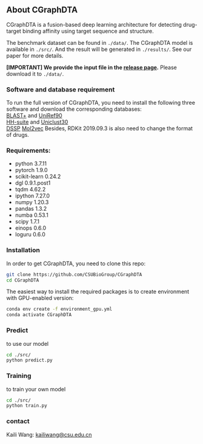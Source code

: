 ## About CGraphDTA

CGraphDTA is a fusion-based deep learning architecture for detecting drug-target binding affinity using target sequence and structure.  

The benchmark dataset can be found in `./data/`. The CGraphDTA model is available in `./src/`. And the result will be generated in `./results/`. See our paper for more details.

**[IMPORTANT] We provide the input file in the [release page](https://github.com/CSUBioGroup/CGraphDTA/releases/tag/Input).** Please download it to `./data/`.


### Software and database requirement  
To run the full version of CGraphDTA, you need to install the following three software and download the corresponding databases:  
[BLAST+](https://ftp.ncbi.nlm.nih.gov/blast/executables/blast+/LATEST/) and [UniRef90](https://www.uniprot.org/downloads)  
[HH-suite](https://github.com/soedinglab/hh-suite) and [Uniclust30](https://uniclust.mmseqs.com/)  
[DSSP](https://github.com/cmbi/dssp)
[Mol2vec](https://github.com/samoturk/mol2vec)
Besides, RDKit 2019.09.3 is also need to change the format of drugs.


### Requirements:
- python 3.7.11
- pytorch 1.9.0
- scikit-learn 0.24.2
- dgl 0.9.1.post1
- tqdm 4.62.2
- ipython 7.27.0
- numpy 1.20.3
- pandas 1.3.2
- numba 0.53.1
- scipy 1.7.1
- einops 0.6.0
- loguru 0.6.0

### Installation

In order to get CGraphDTA, you need to clone this repo:

```bash
git clone https://github.com/CSUBioGroup/CGraphDTA
cd CGraphDTA
```
The easiest way to install the required packages is to create environment with GPU-enabled version:
```bash
conda env create -f environment_gpu.yml
conda activate CGraphDTA
```
### Predict

to use our model
```bash
cd ./src/
python predict.py
```

### Training

to train your own model
```bash
cd ./src/
python train.py
```

### contact
Kaili Wang: kailiwang@csu.edu.cn
